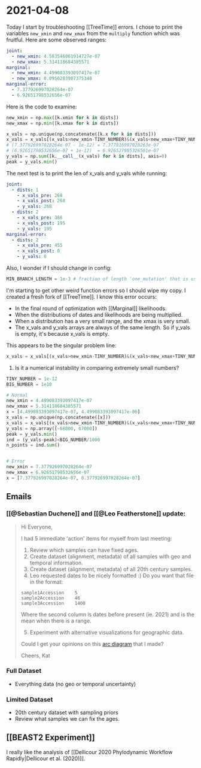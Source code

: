 # 2021-04-08

Today I start by troubleshooting [[TreeTime]] errors. I chose to print the variables ```new_xmin``` and ```new_xmax``` from the ```multiply``` function which was fruitful. Here are some observed ranges:

```yaml
joint:
  - new_xmin: 4.583546061914727e-07
  - new_xmax: 5.314118684385571
marginal:
  - new_xmin: 4.499083393097417e-07
  - new_xmax: 0.0956283987375348
marginal-error:
  - 7.377926997028264e-07
  - 6.92651798532656e-07
```

Here is the code to examine:
```python
new_xmin = np.max([k.xmin for k in dists])
new_xmax = np.min([k.xmax for k in dists])

x_vals = np.unique(np.concatenate([k.x for k in dists]))
x_vals = x_vals[(x_vals>new_xmin-TINY_NUMBER)&(x_vals<new_xmax+TINY_NUMBER)]
# (7.377926997028264e-07 - 1e-12) = 7.377916997028263e-07
# (6.92651798532656e-07 + 1e-12)  = 6.926527985326561e-07
y_vals = np.sum([k.__call__(x_vals) for k in dists], axis=0)
peak = y_vals.min()
```

The next test is to print the len of x_vals and y_vals while running:
```yaml
joint:
  - dists: 1
    - x_vals_pre: 268
	- x_vals_post: 268
	- y_vals: 268
  - dists: 2
    - x_vals_pre: 386
	- x_vals_post: 195
	- y_vals: 195	
marginal-error:	
  - dists: 2
	- x_vals_pre: 455
	- x_vals_post: 0
	- y_vals: 0	
```

Also, I wonder if I should change in config:
```python
MIN_BRANCH_LENGTH = 1e-3 # fraction of length 'one_mutation' that is used as lower cut-off for branch lengths in GTR
```

I'm starting to get other weird function errors so I should wipe my copy. I created a fresh fork of [[TreeTime]]. I know this error occurs:
  - In the final round of optimization with [[Marginal]] likelihoods.
  - When the distributions of dates and likelihoods are being multiplied.
  - When a distribution has a very small range, and the xmax is very small.
  - The x_vals and y_vals arrays are always of the same length. So if y_vals is empty, it's because x_vals is empty.
  
 This appears to be the singular problem line:
 ```python
 x_vals = x_vals[(x_vals>new_xmin-TINY_NUMBER)&(x_vals<new_xmax+TINY_NUMBER)]
 ```
 
 1. Is it a numerical instability in comparing extremely small numbers?
```python
TINY_NUMBER = 1e-12	
BIG_NUMBER = 1e10

# Normal
new_xmin = 4.499083393097417e-07 
new_xmax = 5.314118684385571
x = [4.499083393097417e-07, 4.499083393097417e-06]
x_vals = np.unique(np.concatenate([x]))
x_vals = x_vals[(x_vals>new_xmin-TINY_NUMBER)&(x_vals<new_xmax+TINY_NUMBER)]
y_vals = np.array([-68000, 67000])
peak = y_vals.min()
ind = (y_vals-peak)<BIG_NUMBER/1000
n_points = ind.sum()


# Error
new_xmin = 7.377926997028264e-07
new_xmax = 6.92651798532656e-07	
x = [7.377926997028264e-07, 8.377926997028264e-07]

```

## Emails

### [[@Sebastian Duchene]] and [[@Leo Featherstone]] update:

> Hi Everyone,
>
> I had 5 immediate 'action' items for myself from last meeting:
> 1. Review which samples can have fixed ages.
> 1. Create dataset (alignment, metadata) of all samples with geo and temporal information.
> 1. Create dataset (alignment, metadata) of all 20th century samples.
> 1. Leo requested dates to be nicely formatted :) Do you want that file in the format:
>   ```text
>   sample1Accession	5
>   sample2Accession	46
>   sample3Accession	1400
>   ```
>   Where the second column is dates before present (ie. 2021) and is the mean when there is a range.
>   
>   5. Experiment with alternative visualizations for geographic data.
>   
>   Could I get your opinions on this [arc diagram](https://rawcdn.githack.com/ktmeaton/plague-phylogeography/337baaf80e5e1f356737e46bb0bf8afb2f164fd8/workflow/scripts/arc_diagram.html) that I made? 
>   
>Cheers,
>Kat
### Full Dataset

- Everything data (no geo or temporal uncertainty)

### Limited Dataset
- 20th century dataset with sampling priors
- Review what samples we can fix the ages.

## [[BEAST2 Experiment]]

I really like the analysis of [[Dellicour 2020 Phylodynamic Workflow Rapidly|Dellicour et al. (2020)]].